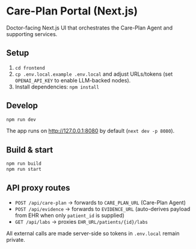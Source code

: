 # Care-Plan Portal (Next.js)

Doctor-facing Next.js UI that orchestrates the Care-Plan Agent and supporting services.

## Setup
1. `cd frontend`
2. `cp .env.local.example .env.local` and adjust URLs/tokens (set `OPENAI_API_KEY` to enable LLM-backed nodes).
3. Install dependencies: `npm install`

## Develop
```bash
npm run dev
```
The app runs on <http://127.0.0.1:8080> by default (`next dev -p 8080`).

## Build & start
```bash
npm run build
npm run start
```

## API proxy routes
- `POST /api/care-plan` → forwards to `CARE_PLAN_URL` (Care-Plan Agent)
- `POST /api/evidence` → forwards to `EVIDENCE_URL` (auto-derives payload from EHR when only `patient_id` is supplied)
- `GET /api/labs` → proxies `EHR_URL/patients/{id}/labs`

All external calls are made server-side so tokens in `.env.local` remain private.
